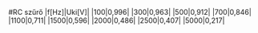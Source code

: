 #RC szűrő
|f[Hz]|Uki[V]|
|100|0,996|
|300|0,963|
|500|0,912|
|700|0,846|
|1100|0,711|
|1500|0,596|
|2000|0,486|
|2500|0,407|
|5000|0,217|

